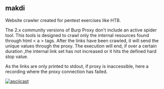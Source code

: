 ## makdi

Website crawler created for pentest exercises like HTB. 

The 2.x community versions of Burp Proxy don't include an active spider tool. This tools is designed to crawl only the internal resources found through html <  a > tags. After the links have been crawled, it will send the unique values through the proxy. The execution will end, if over a certain duration ,the internal link set has not increased or it hits the defined hard stop value.

As the links are only printed to stdout, if proxy is inaccessible, here a recording where the proxy connection has failed. 

[![asciicast](https://asciinema.org/a/CxEAxGxWLE7UlCbetQqRSOGOt.svg)](https://asciinema.org/a/CxEAxGxWLE7UlCbetQqRSOGOt?autoplay=1)

